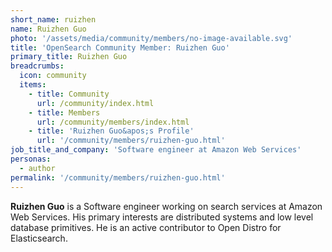 ```yaml
---
short_name: ruizhen
name: Ruizhen Guo
photo: '/assets/media/community/members/no-image-available.svg'
title: 'OpenSearch Community Member: Ruizhen Guo'
primary_title: Ruizhen Guo
breadcrumbs:
  icon: community
  items:
    - title: Community
      url: /community/index.html
    - title: Members
      url: /community/members/index.html
    - title: 'Ruizhen Guo&apos;s Profile'
      url: '/community/members/ruizhen-guo.html'
job_title_and_company: 'Software engineer at Amazon Web Services'
personas:
  - author
permalink: '/community/members/ruizhen-guo.html'
---
```


**Ruizhen Guo** is a Software engineer working on search services at Amazon Web Services. His primary interests are distributed systems and low level database primitives. He is an active contributor to Open Distro for Elasticsearch.